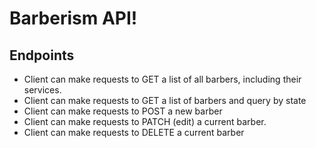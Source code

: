 # Barberism API!

## Endpoints
* Client can make requests to GET a list of all barbers, including their services.
* Client can make requests to GET a list of barbers and query by state
* Client can make requests to POST a new barber
* Client can make requests to PATCH (edit) a current barber.
* Client can make requests to DELETE a current barber
